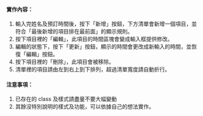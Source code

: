#### 實作內容：

1. 輸入完姓名及預訂時間後，按下「新增」按鈕，下方清單會新增一個項目，並符合「最後新增的項目排在最前面」的顯示規則。
2. 按下項目裡的「編輯」，此項目的時間區塊會變成輸入框提供修改。
3. 編輯的狀態下，按下「更新」按鈕，顯示的時間會更改成新輸入的時間，並恢復「編輯」按鈕。
4. 按下項目裡的「刪除」，此項目會被移除。
5. 清單裡的項目請由左到右上到下排列，超過清單寬度請自動折行。


#### 注意事項：

1. 已存在的 class 及樣式請盡量不要大幅變動
2. 其餘沒特別說明的樣式及功能，可以依據自己的想法實作。

